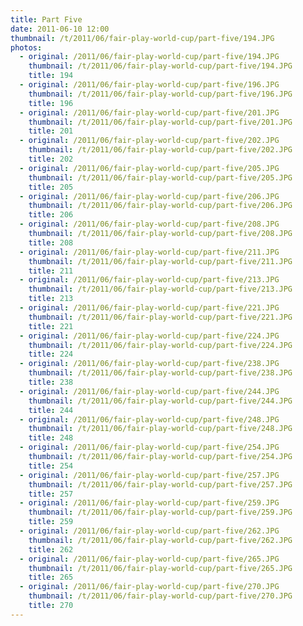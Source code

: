 ```yaml
---
title: Part Five
date: 2011-06-10 12:00
thumbnail: /t/2011/06/fair-play-world-cup/part-five/194.JPG
photos:
  - original: /2011/06/fair-play-world-cup/part-five/194.JPG
    thumbnail: /t/2011/06/fair-play-world-cup/part-five/194.JPG
    title: 194
  - original: /2011/06/fair-play-world-cup/part-five/196.JPG
    thumbnail: /t/2011/06/fair-play-world-cup/part-five/196.JPG
    title: 196
  - original: /2011/06/fair-play-world-cup/part-five/201.JPG
    thumbnail: /t/2011/06/fair-play-world-cup/part-five/201.JPG
    title: 201
  - original: /2011/06/fair-play-world-cup/part-five/202.JPG
    thumbnail: /t/2011/06/fair-play-world-cup/part-five/202.JPG
    title: 202
  - original: /2011/06/fair-play-world-cup/part-five/205.JPG
    thumbnail: /t/2011/06/fair-play-world-cup/part-five/205.JPG
    title: 205
  - original: /2011/06/fair-play-world-cup/part-five/206.JPG
    thumbnail: /t/2011/06/fair-play-world-cup/part-five/206.JPG
    title: 206
  - original: /2011/06/fair-play-world-cup/part-five/208.JPG
    thumbnail: /t/2011/06/fair-play-world-cup/part-five/208.JPG
    title: 208
  - original: /2011/06/fair-play-world-cup/part-five/211.JPG
    thumbnail: /t/2011/06/fair-play-world-cup/part-five/211.JPG
    title: 211
  - original: /2011/06/fair-play-world-cup/part-five/213.JPG
    thumbnail: /t/2011/06/fair-play-world-cup/part-five/213.JPG
    title: 213
  - original: /2011/06/fair-play-world-cup/part-five/221.JPG
    thumbnail: /t/2011/06/fair-play-world-cup/part-five/221.JPG
    title: 221
  - original: /2011/06/fair-play-world-cup/part-five/224.JPG
    thumbnail: /t/2011/06/fair-play-world-cup/part-five/224.JPG
    title: 224
  - original: /2011/06/fair-play-world-cup/part-five/238.JPG
    thumbnail: /t/2011/06/fair-play-world-cup/part-five/238.JPG
    title: 238
  - original: /2011/06/fair-play-world-cup/part-five/244.JPG
    thumbnail: /t/2011/06/fair-play-world-cup/part-five/244.JPG
    title: 244
  - original: /2011/06/fair-play-world-cup/part-five/248.JPG
    thumbnail: /t/2011/06/fair-play-world-cup/part-five/248.JPG
    title: 248
  - original: /2011/06/fair-play-world-cup/part-five/254.JPG
    thumbnail: /t/2011/06/fair-play-world-cup/part-five/254.JPG
    title: 254
  - original: /2011/06/fair-play-world-cup/part-five/257.JPG
    thumbnail: /t/2011/06/fair-play-world-cup/part-five/257.JPG
    title: 257
  - original: /2011/06/fair-play-world-cup/part-five/259.JPG
    thumbnail: /t/2011/06/fair-play-world-cup/part-five/259.JPG
    title: 259
  - original: /2011/06/fair-play-world-cup/part-five/262.JPG
    thumbnail: /t/2011/06/fair-play-world-cup/part-five/262.JPG
    title: 262
  - original: /2011/06/fair-play-world-cup/part-five/265.JPG
    thumbnail: /t/2011/06/fair-play-world-cup/part-five/265.JPG
    title: 265
  - original: /2011/06/fair-play-world-cup/part-five/270.JPG
    thumbnail: /t/2011/06/fair-play-world-cup/part-five/270.JPG
    title: 270
---
```

